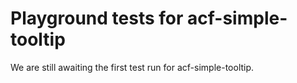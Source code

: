 # Playground tests for acf-simple-tooltip
We are still awaiting the first test run for acf-simple-tooltip.
